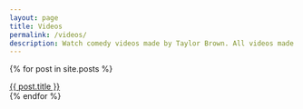 ```yaml
---
layout: page
title: Videos
permalink: /videos/
description: Watch comedy videos made by Taylor Brown. All videos made in Chicago.
---
```


<div class="row">

  {% for post in site.posts %}
    <div class="col-sm-6 col-md-6 col-lg-4">
      <a href="{{ post.url }}" style="background-image: url({{ post.thumbnail_image }})" alt="{{ post.title }}" class="thumbnail"><span>{{ post.title }}</span></a>
    </div>
  {% endfor %}

</div><!--row-->